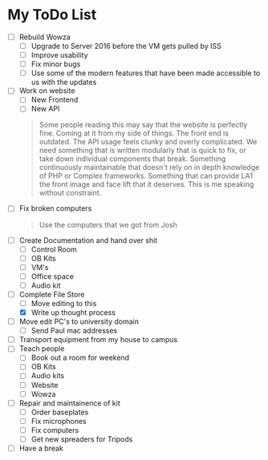 # My ToDo List
- [ ] Rebuild Wowza
    - [ ] Upgrade to Server 2016 before the VM gets pulled by ISS
    - [ ] Improve usability
    - [ ] Fix minor bugs
    - [ ] Use some of the modern features that have been made accessible to us with the updates
- [ ] Work on website
    - [ ] New Frontend
    - [ ] New API
    > Some people reading this may say that the website is perfectly fine. Coming at it from my side of things. The front end is outdated. The API usage feels clunky and overly complicated. We need something that is written modularly that is quick to fix, or take down individual components that break. Something continuously maintainable that doesn't rely on in depth knowledge of PHP or Complex frameworks. Something that can provide LA1 the front image and face lift that it deserves. This is me speaking without constraint.     
- [ ] Fix broken computers
    > Use the computers that we got from Josh
- [ ] Create Documentation and hand over shit
    - [ ] Control Room
    - [ ] OB Kits
    - [ ] VM's
    - [ ] Office space
    - [ ] Audio kit
- [ ] Complete File Store
    - [ ] Move editing to this
    - [x] Write up thought process
- [ ] Move edit PC's to university domain
    - [ ] Send Paul mac addresses
- [ ] Transport equipment from my house to campus
- [ ] Teach people
    - [ ] Book out a room for weekend
    - [ ] OB Kits
    - [ ] Audio kits
    - [ ] Website
    - [ ] Wowza
- [ ] Repair and maintainence of kit
    - [ ] Order baseplates
    - [ ] Fix microphones
    - [ ] Fix computers
    - [ ] Get new spreaders for Tripods
- [ ] Have a break